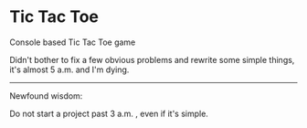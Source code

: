 # Tic Tac Toe
Console based Tic Tac Toe game

Didn't bother to fix a few obvious problems and rewrite some simple things, it's almost 5 a.m. and I'm dying.

---------------

Newfound wisdom:

Do not start a project past 3 a.m. , even if it's simple.
